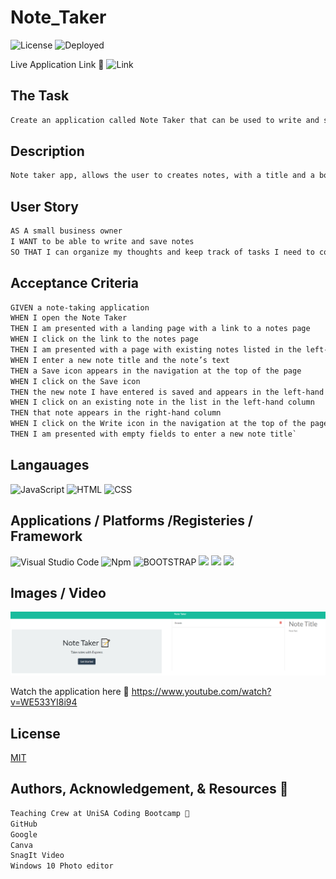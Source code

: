 # Note_Taker

![License](https://img.shields.io/static/v1?label=License&message=MIT&color=green)  ![Deployed](https://img.shields.io/static/v1?label=DEPLOYED&message=HEROKU&color=blue)

Live Application Link  👀  ![Link](https://frozen-taiga-69640.herokuapp.com/)


## The Task

```md
Create an application called Note Taker that can be used to write and save notes. This application will use an Express.js back end and will save and retrieve note data from a JSON file.
```

## Description

```md
Note taker app, allows the user to creates notes, with a title and a body. The user can save and delete the notes as required
```

## User Story

```md
AS A small business owner
I WANT to be able to write and save notes
SO THAT I can organize my thoughts and keep track of tasks I need to complete
```

## Acceptance Criteria

```md
GIVEN a note-taking application
WHEN I open the Note Taker
THEN I am presented with a landing page with a link to a notes page
WHEN I click on the link to the notes page
THEN I am presented with a page with existing notes listed in the left-hand column, plus empty fields to enter a new note title and the note’s text in the right-hand column
WHEN I enter a new note title and the note’s text
THEN a Save icon appears in the navigation at the top of the page
WHEN I click on the Save icon
THEN the new note I have entered is saved and appears in the left-hand column with the other existing notes
WHEN I click on an existing note in the list in the left-hand column
THEN that note appears in the right-hand column
WHEN I click on the Write icon in the navigation at the top of the page
THEN I am presented with empty fields to enter a new note title`
```

## Langauages

![JavaScript](	https://img.shields.io/badge/JavaScript-F7DF1E?style=for-the-badge&logo=javascript&logoColor=black) ![HTML](https://img.shields.io/badge/HTML-239120?style=for-the-badge&logo=html5&logoColor=white) ![CSS](https://img.shields.io/badge/CSS-239120?&style=for-the-badge&logo=css3&logoColor=white)


## Applications / Platforms /Registeries / Framework

![Visual Studio Code](https://img.shields.io/badge/--007ACC?logo=visual%20studio%20code&logoColor=ffffff) ![Npm](https://badgen.net/badge/icon/npm?icon=npm&label) ![BOOTSTRAP](https://img.shields.io/badge/Bootstrap-563D7C?style=for-the-badge&logo=bootstrap&logoColor=white) ![](https://img.shields.io/static/v1?message=HEROKU&color=blue) ![](https://img.shields.io/static/v1?message=INSOMNIA&color) ![](https://img.shields.io/static/v1?message=NodeJS&color)


## Images / Video

![Note Maker](./public/assets/images/Note_Taker.png)

Watch the application here  👀  https://www.youtube.com/watch?v=WE533YI8i94

## License

  [MIT](https://opensource.org/licenses/MIT/)

## Authors, Acknowledgement, & Resources 🤝
```md
Teaching Crew at UniSA Coding Bootcamp 🎉
GitHub 
Google
Canva 
SnagIt Video
Windows 10 Photo editor
```


